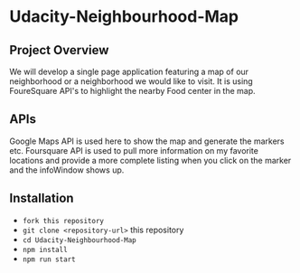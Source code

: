 # Udacity-Neighbourhood-Map

## Project Overview
We will develop a single page application featuring a map of our neighborhood or a neighborhood we would like to visit. It is using FoureSquare API's to highlight the nearby Food center in the map.

## APIs
Google Maps API is used here to show the map and generate the markers etc.
Foursquare API is used to pull more information on my favorite locations and provide a more complete listing when you click on the marker and the infoWindow shows up.

## Installation

* `fork this repository`
* `git clone <repository-url>` this repository
* `cd Udacity-Neighbourhood-Map`
* `npm install`
* `npm run start`

